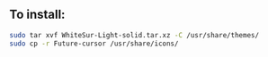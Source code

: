 ## To install:

```sh
sudo tar xvf WhiteSur-Light-solid.tar.xz -C /usr/share/themes/
sudo cp -r Future-cursor /usr/share/icons/
```

